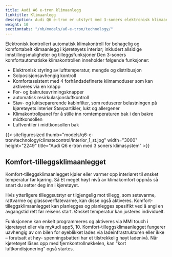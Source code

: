 ```yaml
---
title: Audi A6 e-tron klimaanlegg
linktitle: Klimaanlegg
description: Audi Q6 e-tron er utstyrt med 3-soners elektronisk klimaanlegg med varmepumpe som standard.
weight: 10
sectiontabs: "/nb/models/a6-e-tron/technology/"
---
```

<!-- markdownlint-disable MD033 -->
Elektronisk kontrollert automatisk klimakontroll for behagelig og komfortabelt klimaanlegg i kjøretøyets interiør;
inkludert allsidige innstillingsmuligheter og tilleggsfunksjoner
Den 3-soners komfortautomatiske klimakontrollen inneholder følgende funksjoner:
<ul><li>Elektronisk styring av lufttemperatur, mengde og distribusjon</li>
<li>Solposisjonsavhengig kontroll</li>
<li>Komfortassistent med 4 forhåndsdefinerte klimamoduser som kan aktiveres via en knapp</li>
<li>For- og bakruteavrimingsknapper</li>
<li>automatisk resirkulasjonsluftkontroll</li>
<li>Støv- og luktseparerende kabinfilter, som reduserer belastningen på kjøretøyets interiør
Støvpartikler, lukt og allergener</li>
<li>Klimakontrollpanel for å stille inn romtemperaturen bak i den bakre midtkonsollen</li>
<li>Luftventiler i midtkonsollen bak</li>
</ul>

{{< sitefiguresized thumb="models/q6-e-tron/technology/climatecontrol/interior_1_st.jpg" width="3000" height="2249" title="Audi Q6 e-tron med 3 soners klimasystem" >}}

## Komfort-tilleggsklimaanlegget

Komfort-tilleggsklimaanlegget kjøler eller varmer opp interiøret til ønsket temperatur før kjøring. Så
Et meget høyt nivå av klimakomfort oppnås så snart du setter deg inn i kjøretøyet.

Hvis ytterligere tilleggsutstyr er tilgjengelig mot tillegg, som setevarme, rattvarme og glassoverflatevarme, kan disse også aktiveres. Komfort-tilleggsklimaanlegget kan planlegges og planlegges spesifikt ved å angi en avgangstid rett før reisens start. Ønsket temperatur kan justeres individuelt.

Funksjonene kan enkelt programmeres og aktiveres via MMI touch i kjøretøyet eller via myAudi app5, 10. Komfort-tilleggsklimaanlegget fungerer uavhengig av om bilen for øyeblikket lades via ladeinfrastrukturen eller ikke – forutsatt at høy- spenningsbatteri har et tilstrekkelig høyt ladenivå. Når kjøretøyet låses opp med fjernkontrollnøkkelen, kan "kort luftkondisjonering" også startes.